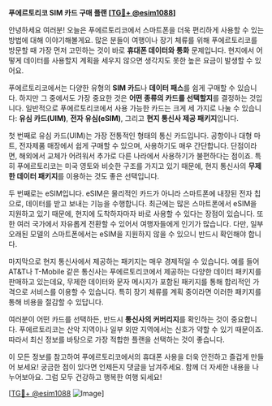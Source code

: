 **푸에르토리코 SIM 카드 구매 플랜 [[TG💪+ @esim1088](https://t.me/s/esim1088)]**

안녕하세요 여러분! 오늘은 푸에르토리코에서 스마트폰을 더욱 편리하게 사용할 수 있는 방법에 대해 이야기해볼게요. 많은 분들이 여행이나 장기 체류를 위해 푸에르토리코를 방문할 때 가장 먼저 고민하는 것이 바로 **휴대폰 데이터와 통화** 문제입니다. 현지에서 어떻게 데이터를 사용할지 계획을 세우지 않으면 생각지도 못한 높은 요금이 발생할 수 있어요.

푸에르토리코에서는 다양한 유형의 **SIM 카드**나 **데이터 패스**를 쉽게 구매할 수 있습니다. 하지만 그 중에서도 가장 중요한 것은 **어떤 종류의 카드를 선택할지**를 결정하는 것입니다. 일반적으로 푸에르토리코에서 사용 가능한 카드는 크게 세 가지로 나눌 수 있습니다: **유심 카드(UIM)**, **전자 유심(eSIM)**, 그리고 **현지 통신사 제공 패키지**입니다.

첫 번째로 유심 카드(UIM)는 가장 전통적인 형태의 통신 카드입니다. 공항이나 대형 마트, 전자제품 매장에서 쉽게 구매할 수 있으며, 사용하기도 매우 간단합니다. 단점이라면, 해외에서 교체가 어려워서 추가로 다른 나라에서 사용하기가 불편하다는 점이죠. 특히 푸에르토리코는 미국 영토와 비슷한 구조를 가지고 있기 때문에, 현지 통신사의 **무제한 데이터 패키지**를 이용하는 것도 좋은 선택입니다.

두 번째로는 eSIM입니다. eSIM은 물리적인 카드가 아니라 스마트폰에 내장된 전자 칩으로, 데이터를 받고 보내는 기능을 수행합니다. 최근에는 많은 스마트폰에서 eSIM을 지원하고 있기 때문에, 현지에 도착하자마자 바로 사용할 수 있다는 장점이 있습니다. 또한 여러 국가에서 자유롭게 전환할 수 있어서 여행자들에게 인기가 많습니다. 다만, 일부 오래된 모델의 스마트폰에서는 eSIM을 지원하지 않을 수 있으니 반드시 확인해야 합니다.

마지막으로 현지 통신사에서 제공하는 패키지는 매우 경제적일 수 있습니다. 예를 들어 AT&T나 T-Mobile 같은 통신사는 푸에르토리코에서 제공하는 다양한 데이터 패키지를 판매하고 있는데요, 무제한 데이터와 문자 메시지가 포함된 패키지를 통해 합리적인 가격으로 서비스를 이용할 수 있습니다. 특히 장기 체류를 계획 중이라면 이러한 패키지를 통해 비용을 절감할 수 있답니다.

여러분이 어떤 카드를 선택하든, 반드시 **통신사의 커버리지**를 확인하는 것이 중요합니다. 푸에르토리코는 산악 지역이나 일부 외딴 지역에서는 신호가 약할 수 있기 때문이죠. 따라서 최신 정보를 바탕으로 가장 적합한 플랜을 선택하는 것이 좋습니다.

이 모든 정보를 참고하여 푸에르토리코에서의 휴대폰 사용을 더욱 안전하고 즐겁게 만들어 보세요! 궁금한 점이 있다면 언제든지 댓글을 남겨주세요. 함께 더 자세한 내용을 나누어보아요. 그럼 모두 건강하고 행복한 여행 되세요! 

[[TG💪+ @esim1088](https://t.me/s/esim1088) ![Image](https://i.postimg.cc/Y0z9fWf4/image.png)]